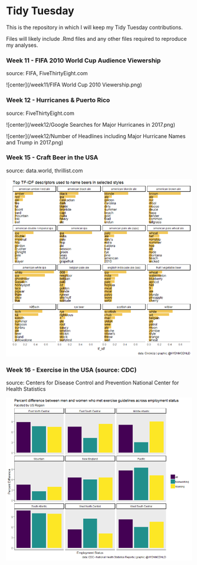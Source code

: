 # Tidy Tuesday

This is the repository in which I will keep my Tidy Tuesday contributions.

Files will likely include .Rmd files and any other files required to reproduce my analyses.


### Week 11 - FIFA 2010 World Cup Audience Viewership

source: FIFA, FiveThirtyEight.com

![center](/week11/FIFA World Cup 2010 Viewership.png)



### Week 12 - Hurricanes & Puerto Rico 

source: FiveThirtyEight.com

![center](/week12/Google Searches for Major Hurricanes in 2017.png)

![center](/week12/Number of Headlines including Major Hurricane Names and Trump in 2017.png)



### Week 15 - Craft Beer in the USA

source: data.world, thrillist.com

![center](/week15/beer-plot.png)



### Week 16 - Exercise in the USA (source: CDC)

source: Centers for Disease Control and Prevention
        National Center for Health Statistics
        
![center](/week16/xplot.png)